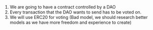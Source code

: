 1. We are going to have a contract controlled by a DAO
2. Every transaction that the DAO wants to send has to be voted on.
3. We will use ERC20 for voting (Bad model, we should research better models as we have more freedom and experience to create)
